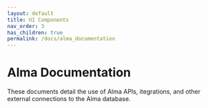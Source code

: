 ```yaml
---
layout: default
title: UI Components
nav_order: 3
has_children: true
permalink: /docs/alma_documentation
---
```


# Alma Documentation

These documents detail the use of Alma APIs, itegrations, and other external connections to the Alma database.
